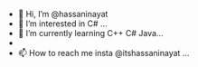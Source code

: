 - 👋 Hi, I’m @hassaninayat
- 👀 I’m interested in C#  ...
- 🌱 I’m currently learning C++ C# Java...
-
- 📫 How to reach me insta @itshassaninayat ...

<!---
hassaninayat/hassaninayat is a ✨ special ✨ repository because its `README.md` (this file) appears on your GitHub profile.
You can click the Preview link to take a look at your changes.
--->
